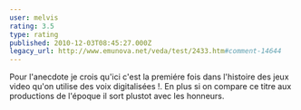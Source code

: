 ```yaml
---
user: melvis
rating: 3.5
type: rating
published: 2010-12-03T08:45:27.000Z
legacy_url: http://www.emunova.net/veda/test/2433.htm#comment-14644
---
```

Pour l'anecdote je crois qu'ici c'est la premiére fois dans l'histoire des jeux video qu'on utilise des voix digitalisées !. En plus si on compare ce titre aux productions de l'époque il sort plustot avec les honneurs.